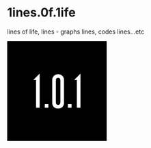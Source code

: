 # 1ines.0f.1ife
lines of life, lines - graphs lines, codes lines...etc

<img src="./logo/logo.png" alt="drawing" width="233"/>
